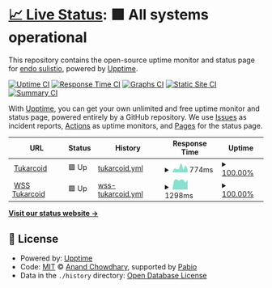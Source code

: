 # [📈 Live Status](https://status.tukar.co.id): <!--live status--> **🟩 All systems operational**

This repository contains the open-source uptime monitor and status page for [endo sulistio](https://tukar.co.id), powered by [Upptime](https://github.com/upptime/upptime).

[![Uptime CI](https://github.com/endosulistio/tukarcoid-status/workflows/Uptime%20CI/badge.svg)](https://github.com/endosulistio/tukarcoid-status/actions?query=workflow%3A%22Uptime+CI%22)
[![Response Time CI](https://github.com/endosulistio/tukarcoid-status/workflows/Response%20Time%20CI/badge.svg)](https://github.com/endosulistio/tukarcoid-status/actions?query=workflow%3A%22Response+Time+CI%22)
[![Graphs CI](https://github.com/endosulistio/tukarcoid-status/workflows/Graphs%20CI/badge.svg)](https://github.com/endosulistio/tukarcoid-status/actions?query=workflow%3A%22Graphs+CI%22)
[![Static Site CI](https://github.com/endosulistio/tukarcoid-status/workflows/Static%20Site%20CI/badge.svg)](https://github.com/endosulistio/tukarcoid-status/actions?query=workflow%3A%22Static+Site+CI%22)
[![Summary CI](https://github.com/endosulistio/tukarcoid-status/workflows/Summary%20CI/badge.svg)](https://github.com/endosulistio/tukarcoid-status/actions?query=workflow%3A%22Summary+CI%22)

With [Upptime](https://upptime.js.org), you can get your own unlimited and free uptime monitor and status page, powered entirely by a GitHub repository. We use [Issues](https://github.com/endosulistio/tukarcoid-status/issues) as incident reports, [Actions](https://github.com/endosulistio/tukarcoid-status/actions) as uptime monitors, and [Pages](https://status.tukar.co.id) for the status page.

<!--start: status pages-->
<!-- This summary is generated by Upptime (https://github.com/upptime/upptime) -->
<!-- Do not edit this manually, your changes will be overwritten -->
<!-- prettier-ignore -->
| URL | Status | History | Response Time | Uptime |
| --- | ------ | ------- | ------------- | ------ |
| <img alt="" src="https://raw.githubusercontent.com/endosulistio/tukarcoid-status/master/assets/favicon.ico" height="13"> [Tukarcoid](https://tukar.co.id) | 🟩 Up | [tukarcoid.yml](https://github.com/endosulistio/tukarcoid-status/commits/HEAD/history/tukarcoid.yml) | <details><summary><img alt="Response time graph" src="./graphs/tukarcoid/response-time-week.png" height="20"> 774ms</summary><br><a href="https://status.tukar.co.id/history/tukarcoid"><img alt="Response time 786" src="https://img.shields.io/endpoint?url=https%3A%2F%2Fraw.githubusercontent.com%2Fendosulistio%2Ftukarcoid-status%2FHEAD%2Fapi%2Ftukarcoid%2Fresponse-time.json"></a><br><a href="https://status.tukar.co.id/history/tukarcoid"><img alt="24-hour response time 1574" src="https://img.shields.io/endpoint?url=https%3A%2F%2Fraw.githubusercontent.com%2Fendosulistio%2Ftukarcoid-status%2FHEAD%2Fapi%2Ftukarcoid%2Fresponse-time-day.json"></a><br><a href="https://status.tukar.co.id/history/tukarcoid"><img alt="7-day response time 774" src="https://img.shields.io/endpoint?url=https%3A%2F%2Fraw.githubusercontent.com%2Fendosulistio%2Ftukarcoid-status%2FHEAD%2Fapi%2Ftukarcoid%2Fresponse-time-week.json"></a><br><a href="https://status.tukar.co.id/history/tukarcoid"><img alt="30-day response time 786" src="https://img.shields.io/endpoint?url=https%3A%2F%2Fraw.githubusercontent.com%2Fendosulistio%2Ftukarcoid-status%2FHEAD%2Fapi%2Ftukarcoid%2Fresponse-time-month.json"></a><br><a href="https://status.tukar.co.id/history/tukarcoid"><img alt="1-year response time 786" src="https://img.shields.io/endpoint?url=https%3A%2F%2Fraw.githubusercontent.com%2Fendosulistio%2Ftukarcoid-status%2FHEAD%2Fapi%2Ftukarcoid%2Fresponse-time-year.json"></a></details> | <details><summary><a href="https://status.tukar.co.id/history/tukarcoid">100.00%</a></summary><a href="https://status.tukar.co.id/history/tukarcoid"><img alt="All-time uptime 99.79%" src="https://img.shields.io/endpoint?url=https%3A%2F%2Fraw.githubusercontent.com%2Fendosulistio%2Ftukarcoid-status%2FHEAD%2Fapi%2Ftukarcoid%2Fuptime.json"></a><br><a href="https://status.tukar.co.id/history/tukarcoid"><img alt="24-hour uptime 100.00%" src="https://img.shields.io/endpoint?url=https%3A%2F%2Fraw.githubusercontent.com%2Fendosulistio%2Ftukarcoid-status%2FHEAD%2Fapi%2Ftukarcoid%2Fuptime-day.json"></a><br><a href="https://status.tukar.co.id/history/tukarcoid"><img alt="7-day uptime 100.00%" src="https://img.shields.io/endpoint?url=https%3A%2F%2Fraw.githubusercontent.com%2Fendosulistio%2Ftukarcoid-status%2FHEAD%2Fapi%2Ftukarcoid%2Fuptime-week.json"></a><br><a href="https://status.tukar.co.id/history/tukarcoid"><img alt="30-day uptime 99.79%" src="https://img.shields.io/endpoint?url=https%3A%2F%2Fraw.githubusercontent.com%2Fendosulistio%2Ftukarcoid-status%2FHEAD%2Fapi%2Ftukarcoid%2Fuptime-month.json"></a><br><a href="https://status.tukar.co.id/history/tukarcoid"><img alt="1-year uptime 99.79%" src="https://img.shields.io/endpoint?url=https%3A%2F%2Fraw.githubusercontent.com%2Fendosulistio%2Ftukarcoid-status%2FHEAD%2Fapi%2Ftukarcoid%2Fuptime-year.json"></a></details>
| <img alt="" src="https://raw.githubusercontent.com/endosulistio/tukarcoid-status/master/assets/favicon.ico" height="13"> [WSS Tukarcoid](https://socket.tukar.co.id:6001/socket.io/socket.io.js) | 🟩 Up | [wss-tukarcoid.yml](https://github.com/endosulistio/tukarcoid-status/commits/HEAD/history/wss-tukarcoid.yml) | <details><summary><img alt="Response time graph" src="./graphs/wss-tukarcoid/response-time-week.png" height="20"> 1298ms</summary><br><a href="https://status.tukar.co.id/history/wss-tukarcoid"><img alt="Response time 1208" src="https://img.shields.io/endpoint?url=https%3A%2F%2Fraw.githubusercontent.com%2Fendosulistio%2Ftukarcoid-status%2FHEAD%2Fapi%2Fwss-tukarcoid%2Fresponse-time.json"></a><br><a href="https://status.tukar.co.id/history/wss-tukarcoid"><img alt="24-hour response time 1354" src="https://img.shields.io/endpoint?url=https%3A%2F%2Fraw.githubusercontent.com%2Fendosulistio%2Ftukarcoid-status%2FHEAD%2Fapi%2Fwss-tukarcoid%2Fresponse-time-day.json"></a><br><a href="https://status.tukar.co.id/history/wss-tukarcoid"><img alt="7-day response time 1298" src="https://img.shields.io/endpoint?url=https%3A%2F%2Fraw.githubusercontent.com%2Fendosulistio%2Ftukarcoid-status%2FHEAD%2Fapi%2Fwss-tukarcoid%2Fresponse-time-week.json"></a><br><a href="https://status.tukar.co.id/history/wss-tukarcoid"><img alt="30-day response time 1208" src="https://img.shields.io/endpoint?url=https%3A%2F%2Fraw.githubusercontent.com%2Fendosulistio%2Ftukarcoid-status%2FHEAD%2Fapi%2Fwss-tukarcoid%2Fresponse-time-month.json"></a><br><a href="https://status.tukar.co.id/history/wss-tukarcoid"><img alt="1-year response time 1208" src="https://img.shields.io/endpoint?url=https%3A%2F%2Fraw.githubusercontent.com%2Fendosulistio%2Ftukarcoid-status%2FHEAD%2Fapi%2Fwss-tukarcoid%2Fresponse-time-year.json"></a></details> | <details><summary><a href="https://status.tukar.co.id/history/wss-tukarcoid">100.00%</a></summary><a href="https://status.tukar.co.id/history/wss-tukarcoid"><img alt="All-time uptime 99.96%" src="https://img.shields.io/endpoint?url=https%3A%2F%2Fraw.githubusercontent.com%2Fendosulistio%2Ftukarcoid-status%2FHEAD%2Fapi%2Fwss-tukarcoid%2Fuptime.json"></a><br><a href="https://status.tukar.co.id/history/wss-tukarcoid"><img alt="24-hour uptime 100.00%" src="https://img.shields.io/endpoint?url=https%3A%2F%2Fraw.githubusercontent.com%2Fendosulistio%2Ftukarcoid-status%2FHEAD%2Fapi%2Fwss-tukarcoid%2Fuptime-day.json"></a><br><a href="https://status.tukar.co.id/history/wss-tukarcoid"><img alt="7-day uptime 100.00%" src="https://img.shields.io/endpoint?url=https%3A%2F%2Fraw.githubusercontent.com%2Fendosulistio%2Ftukarcoid-status%2FHEAD%2Fapi%2Fwss-tukarcoid%2Fuptime-week.json"></a><br><a href="https://status.tukar.co.id/history/wss-tukarcoid"><img alt="30-day uptime 99.96%" src="https://img.shields.io/endpoint?url=https%3A%2F%2Fraw.githubusercontent.com%2Fendosulistio%2Ftukarcoid-status%2FHEAD%2Fapi%2Fwss-tukarcoid%2Fuptime-month.json"></a><br><a href="https://status.tukar.co.id/history/wss-tukarcoid"><img alt="1-year uptime 99.96%" src="https://img.shields.io/endpoint?url=https%3A%2F%2Fraw.githubusercontent.com%2Fendosulistio%2Ftukarcoid-status%2FHEAD%2Fapi%2Fwss-tukarcoid%2Fuptime-year.json"></a></details>

<!--end: status pages-->

[**Visit our status website →**](https://status.tukar.co.id)

## 📄 License

- Powered by: [Upptime](https://github.com/upptime/upptime)
- Code: [MIT](./LICENSE) © [Anand Chowdhary](https://anandchowdhary.com), supported by [Pabio](https://pabio.com)
- Data in the `./history` directory: [Open Database License](https://opendatacommons.org/licenses/odbl/1-0/)
